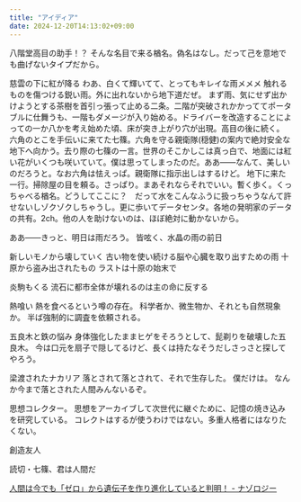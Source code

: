 ```yaml
---
title: "アイディア"
date: 2024-12-20T14:13:02+09:00
---
```


八階堂高目の助手！？
そんな名目で来る楢名。偽名はなし。だって己を意地でも曲げないタイプだから。


慈雲の下に紅が降る
わあ、白くて輝いてて、とってもキレイな雨メメメ
触れるものを傷つける鋭い雨。外に出れないから地下道だぜ。
まず雨、気にせず出かけようとする茶樹を首引っ張って止める二条。二階が突破されかかっててポータブルに仕舞うも、一階もダメージが入り始める。ドライバーを改造することによっての一か八かを考え始めた頃、床が突き上がり穴が出現。高目の後に続く。
六角のとこを手伝いに来てた七篠。六角を守る親衛隊(穏健)の案内で絶対安全な地下へ向かう。去り際の七篠の一言。世界のそこかしこは真っ白で、地面には紅い花がいくつも咲いていて。僕は思ってしまったのだ。ああ――なんて、美しいのだろうと。なお六角は怯えっぱ。親衛隊に指示出しはするけど。
地下に来た一行。掃除屋の目を頼る。さっぱり。まあそれならそれでいい。暫く歩く。くっちゃべる楢名。どうしてここに？　だって水をこんなふうに扱っちゃうなんて許せないしゾクゾクしちゃうし。更に歩いてデータセンタ。各地の発明家のデータの共有。2ch。他の人を助けないのは、ほぼ絶対に動かないから。

ああ――きっと、明日は雨だろう。
皆呟く、水晶の雨の前日

新しいモノから壊していく
古い物を使い続ける脳や心臓を取り出すための雨
十原から盗み出されたもの
ラストは十原の始末で

炎駒もくる
流石に都市全体が壊れるのは主の命に反する


熱喰い
熱を食べるという噂の存在。
科学者か、微生物か、それとも自然現象か。
半ば強制的に調査を依頼される。



五良木と鉄の悩み
身体強化したままヒゲをそろうとして、髭剃りを破壊した五良木。
今は口元を扇子で隠してるけど、長くは持たなそうだしさっさと探してやろう。


梁渡されたナカリア
落とされて落とされて、それで生存した。
僕だけは。
なんか今まで落とされた人間みんないるぞ。


思想コレクター。
思想をアーカイブして次世代に継ぐために、記憶の焼き込みを研究している。
コレクトはするが使うわけではない。多重人格者にはなりたくない。

創造友人

読切・七篠、君は人間だ

[人間は今でも「ゼロ」から遺伝子を作り進化していると判明！ - ナゾロジー](https://nazology.net/archives/119803)
